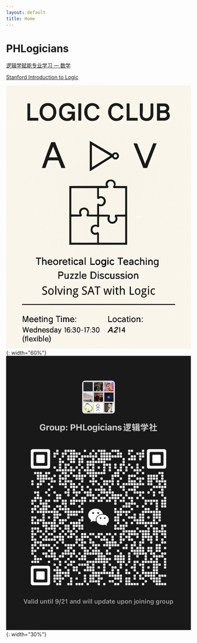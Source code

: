 ```yaml
---
layout: default
title: Home
---
```


# PHLogicians

[逻辑学赋能专业学习 — 数学](/lectures/logic-help-math/)

[Stanford Introduction to Logic](http://intrologic.stanford.edu/public/lessons.php)

![](/images/poster.png){: width="60%"}
![](/images/group-qr-code-2025-09-21.png){: width="30%"}
